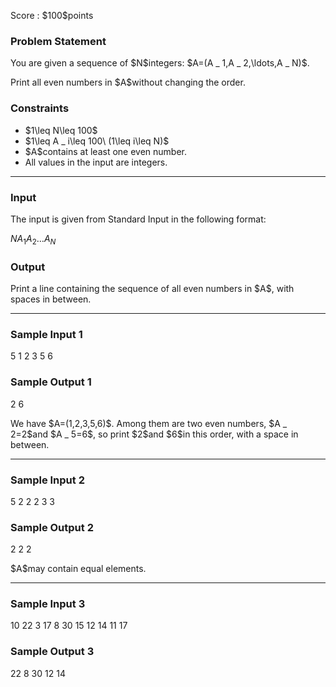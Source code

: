 
<div>

<span>

<span>

<p>
Score : $100$points
</p>

<div>

<section>

### **Problem Statement**

<p>
You are given a sequence of $N$integers: $A=(A _ 1,A _ 2,\ldots,A _ N)$.
</p>

<p>
Print all even numbers in $A$without changing the order.
</p>

</section>

</div>

<div>

<section>

### **Constraints**

<ul>

<li>
$1\leq N\leq 100$
</li>

<li>
$1\leq A _ i\leq 100\ (1\leq i\leq N)$
</li>

<li>
$A$contains at least one even number.
</li>

<li>
All values in the input are integers.
</li>

</ul>

</section>

</div>

---

<div>

<div>

<section>

### **Input**

<p>
The input is given from Standard Input in the following format:
</p>

<div>

$N$$A _ 1$$A _ 2$$\ldots$$A _ N$
</div>

</section>

</div>

<div>

<section>

### **Output**

<p>
Print a line containing the sequence of all even numbers in $A$, with spaces in between.
</p>

</section>

</div>

</div>

---

<div>

<section>

### **Sample Input 1**

<div>

5
1 2 3 5 6

</div>

</section>

</div>

<div>

<section>

### **Sample Output 1**

<div>

2 6

</div>

<p>
We have $A=(1,2,3,5,6)$.
Among them are two even numbers, $A _ 2=2$and $A _ 5=6$, so print $2$and $6$in this order, with a space in between.
</p>

</section>

</div>

---

<div>

<section>

### **Sample Input 2**

<div>

5
2 2 2 3 3

</div>

</section>

</div>

<div>

<section>

### **Sample Output 2**

<div>

2 2 2

</div>

<p>
$A$may contain equal elements.
</p>

</section>

</div>

---

<div>

<section>

### **Sample Input 3**

<div>

10
22 3 17 8 30 15 12 14 11 17

</div>

</section>

</div>

<div>

<section>

### **Sample Output 3**

<div>

22 8 30 12 14

</div>

</section>

</div>

</span>

</span>

</div>
